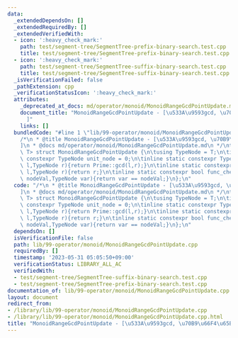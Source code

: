 ```yaml
---
data:
  _extendedDependsOn: []
  _extendedRequiredBy: []
  _extendedVerifiedWith:
  - icon: ':heavy_check_mark:'
    path: test/segment-tree/SegmentTree-prefix-binary-search.test.cpp
    title: test/segment-tree/SegmentTree-prefix-binary-search.test.cpp
  - icon: ':heavy_check_mark:'
    path: test/segment-tree/SegmentTree-suffix-binary-search.test.cpp
    title: test/segment-tree/SegmentTree-suffix-binary-search.test.cpp
  _isVerificationFailed: false
  _pathExtension: cpp
  _verificationStatusIcon: ':heavy_check_mark:'
  attributes:
    _deprecated_at_docs: md/operator/monoid/MonoidRangeGcdPointUpdate.md
    document_title: "MonoidRangeGcdPointUpdate - [\u533A\u9593gcd, \u70B9\u66F4\u65B0\
      ]"
    links: []
  bundledCode: "#line 1 \"lib/99-operator/monoid/MonoidRangeGcdPointUpdate.cpp\"\n\
    /*\n * @title MonoidRangeGcdPointUpdate - [\u533A\u9593gcd, \u70B9\u66F4\u65B0\
    ]\n * @docs md/operator/monoid/MonoidRangeGcdPointUpdate.md\n */\ntemplate<class\
    \ T> struct MonoidRangeGcdPointUpdate {\n\tusing TypeNode = T;\n\tinline static\
    \ constexpr TypeNode unit_node = 0;\n\tinline static constexpr TypeNode func_fold(TypeNode\
    \ l,TypeNode r){return Prime::gcd(l,r);}\n\tinline static constexpr TypeNode func_operate(TypeNode\
    \ l,TypeNode r){return r;}\n\tinline static constexpr bool func_check(TypeNode\
    \ nodeVal,TypeNode var){return var == nodeVal;}\n};\n"
  code: "/*\n * @title MonoidRangeGcdPointUpdate - [\u533A\u9593gcd, \u70B9\u66F4\u65B0\
    ]\n * @docs md/operator/monoid/MonoidRangeGcdPointUpdate.md\n */\ntemplate<class\
    \ T> struct MonoidRangeGcdPointUpdate {\n\tusing TypeNode = T;\n\tinline static\
    \ constexpr TypeNode unit_node = 0;\n\tinline static constexpr TypeNode func_fold(TypeNode\
    \ l,TypeNode r){return Prime::gcd(l,r);}\n\tinline static constexpr TypeNode func_operate(TypeNode\
    \ l,TypeNode r){return r;}\n\tinline static constexpr bool func_check(TypeNode\
    \ nodeVal,TypeNode var){return var == nodeVal;}\n};\n"
  dependsOn: []
  isVerificationFile: false
  path: lib/99-operator/monoid/MonoidRangeGcdPointUpdate.cpp
  requiredBy: []
  timestamp: '2023-05-31 05:05:50+09:00'
  verificationStatus: LIBRARY_ALL_AC
  verifiedWith:
  - test/segment-tree/SegmentTree-suffix-binary-search.test.cpp
  - test/segment-tree/SegmentTree-prefix-binary-search.test.cpp
documentation_of: lib/99-operator/monoid/MonoidRangeGcdPointUpdate.cpp
layout: document
redirect_from:
- /library/lib/99-operator/monoid/MonoidRangeGcdPointUpdate.cpp
- /library/lib/99-operator/monoid/MonoidRangeGcdPointUpdate.cpp.html
title: "MonoidRangeGcdPointUpdate - [\u533A\u9593gcd, \u70B9\u66F4\u65B0]"
---
```

